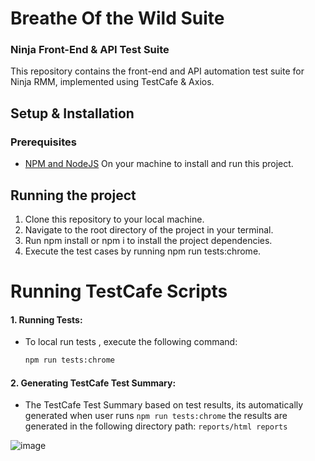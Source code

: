 # Breathe Of the Wild Suite
### Ninja Front-End & API Test Suite

This repository contains the front-end and API automation test suite for Ninja RMM, implemented using TestCafe & Axios.

## Setup & Installation

### Prerequisites

- [NPM and NodeJS](https://nodejs.org/en/download/) On your machine to install and run this project.

## Running the project

1. Clone this repository to your local machine.
2. Navigate to the root directory of the project in your terminal.
3. Run npm install or npm i to install the project dependencies.
5. Execute the test cases by running npm run tests:chrome.


# Running TestCafe Scripts

#### 1. Running Tests:
- To local run tests , execute the following command:
  ```bash
  npm run tests:chrome
  ```
#### 2. Generating TestCafe Test Summary:
- The TestCafe Test Summary based on test results, its automatically generated when user runs `npm run tests:chrome` the results are generated in the following directory path:
`reports/html reports`

![image](https://github.com/user-attachments/assets/3d9414c1-f7a3-4caf-98d7-1a7ee6c49012)
